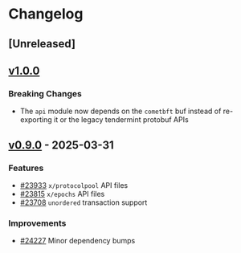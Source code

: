 <!--
Guiding Principles:

Changelogs are for humans, not machines.
There should be an entry for every single version.
The same types of changes should be grouped.
Versions and sections should be linkable.
The latest version comes first.
The release date of each version is displayed.
Mention whether you follow Semantic Versioning.

Usage:

Change log entries are to be added to the Unreleased section from newest to oldest.
Each entry must include the Github issue reference in the following format:

* [#<issue-number>] Changelog message.

-->

# Changelog

## [Unreleased]

## [v1.0.0](https://github.com/cosmos/cosmos-sdk/releases/tag/api/v1.0.0)

### Breaking Changes

- The `api` module now depends on the `cometbft` buf instead of re-exporting it or the legacy tendermint protobuf APIs

## [v0.9.0](https://github.com/cosmos/cosmos-sdk/releases/tag/api/v0.9.0) - 2025-03-31

### Features

* [#23933](https://github.com/cosmos/cosmos-sdk/pull/23933) `x/protocolpool` API files
* [#23815](https://github.com/cosmos/cosmos-sdk/pull/23815) `x/epochs` API files
* [#23708](https://github.com/cosmos/cosmos-sdk/pull/23708) `unordered` transaction support

### Improvements

* [#24227](https://github.com/cosmos/cosmos-sdk/pull/24227) Minor dependency bumps


